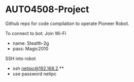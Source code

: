 # AUTO4508-Project
Github repo for code compilation to operate Pioneer Robot. 

To connect to bot:
Join Wi-Fi
- name: Stealth-2g
- pass: Magic2010

SSH into robot
- ssh netipc@192.168.2.**
- use password netipc
